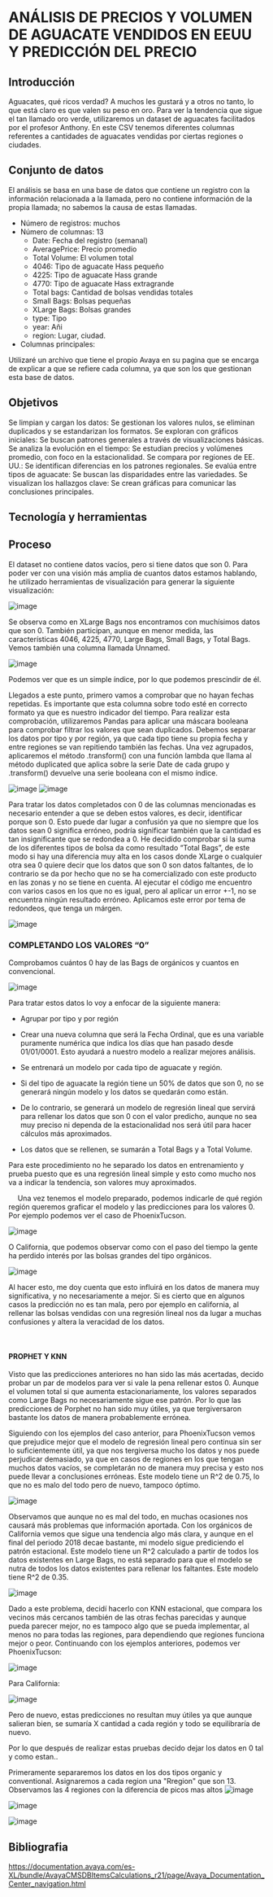 # ANÁLISIS DE PRECIOS Y VOLUMEN DE AGUACATE VENDIDOS EN EEUU Y PREDICCIÓN DEL PRECIO
## Introducción
Aguacates, qué ricos verdad? A muchos les gustará y a otros no tanto, lo que está claro es que valen su peso en oro. Para ver la tendencia que sigue el tan llamado oro verde, utilizaremos un dataset de aguacates facilitados por el profesor Anthony. En este CSV tenemos diferentes columnas referentes a cantidades de aguacates vendidas por ciertas regiones o ciudades.
## Conjunto de datos
El análisis se basa en una base de datos que contiene un registro con la información relacionada a la llamada, pero no contiene información de la propia llamada; no sabemos la causa de estas llamadas.
  - Número de registros: muchos
  - Número de columnas: 13
    -  Date: Fecha del registro (semanal)
    -  AveragePrice: Precio promedio
    -  Total Volume: El volumen total
    -  4046: Tipo de aguacate Hass pequeño
    -  4225: Tipo de aguacate Hass grande
    -  4770: Tipo de aguacate Hass extragrande
    -  Total bags: Cantidad de bolsas vendidas totales
    -  Small Bags: Bolsas pequeñas
    -  XLarge Bags: Bolsas grandes
    -  type: Tipo
    -  year: Añi
    -  region: Lugar, ciudad.
  - Columnas principales:

Utilizaré un archivo que tiene el propio Avaya en su pagina que se encarga de explicar a que se refiere cada columna, ya que son los que gestionan esta base de datos.

## Objetivos
Se limpian y cargan los datos: Se gestionan los valores nulos, se eliminan duplicados y se estandarizan los formatos.
Se exploran con gráficos iniciales: Se buscan patrones generales a través de visualizaciones básicas.
Se analiza la evolución en el tiempo: Se estudian precios y volúmenes promedio, con foco en la estacionalidad.
Se compara por regiones de EE. UU.: Se identifican diferencias en los patrones regionales.
Se evalúa entre tipos de aguacate: Se buscan las disparidades entre las variedades.
Se visualizan los hallazgos clave: Se crean gráficas para comunicar las conclusiones principales.
## Tecnología y herramientas

## Proceso
El dataset no contiene datos vacíos, pero si tiene datos que son 0. Para poder ver con una visión más amplia de cuantos datos estamos hablando, he utilizado herramientas de visualización para generar la siguiente visualización:

![image](https://github.com/user-attachments/assets/b157ace7-a414-4311-ad55-6d8c2397c864)

Se observa como en XLarge Bags nos encontramos con muchísimos datos que son 0. También participan, aunque en menor medida, las características 4046, 4225, 4770, Large Bags, Small Bags, y Total Bags.
Vemos también una columna llamada Unnamed. 
 
![image](https://github.com/user-attachments/assets/7ddb0b02-9198-49e0-a7af-41f687bf14f5)


Podemos ver que es un simple índice, por lo que podemos prescindir de él.

Llegados a este punto, primero vamos a comprobar que no hayan fechas repetidas. Es importante que esta columna sobre todo esté en correcto formato ya que es nuestro indicador del tiempo. 
Para realizar esta comprobación, utilizaremos Pandas para aplicar una máscara booleana para comprobar filtrar los valores que sean duplicados. Debemos separar los datos por tipo y por región, ya que cada tipo tiene su propia fecha y entre regiones se van repitiendo también las fechas. Una vez agrupados, aplicaremos el método .transform() con una función lambda que llama al método duplicated que aplica sobre la serie Date de cada grupo y .transform() devuelve una serie booleana con el mismo índice.
 
![image](https://github.com/user-attachments/assets/4c9e37e9-7909-4bda-9de7-6025be6c3980)
![image](https://github.com/user-attachments/assets/f22b225d-350b-4cac-b314-8304edc955e1)

Para tratar los datos completados con 0 de las columnas mencionadas es necesario entender a que se deben estos valores, es decir, identificar porque son 0. Esto puede dar lugar a confusión ya que no siempre que los datos sean 0 significa erróneo, podría significar también que la cantidad es tan insignificante que se redondea a 0.
He decidido comprobar si la suma de los diferentes tipos de bolsa da como resultado “Total Bags”, de este modo si hay una diferencia muy alta en los casos donde XLarge o cualquier otra sea 0 quiere decir que los datos que son 0 son datos faltantes, de lo contrario se da por hecho que no se ha comercializado con este producto en las zonas y no se tiene en cuenta.
Al ejecutar el código me encuentro con varios casos en los que no es igual, pero al aplicar un error +-1, no se encuentra ningún resultado erróneo. Aplicamos este error por tema de redondeos, que tenga un márgen.

![image](https://github.com/user-attachments/assets/914410be-5e85-47b0-85c2-d2ba25b7582c)

### COMPLETANDO LOS VALORES “0”
Comprobamos cuántos 0 hay de las Bags de orgánicos y cuantos en convencional.

![image](https://github.com/user-attachments/assets/62a3511a-9c2a-448e-bd13-4f93ca1f68fc)

Para tratar estos datos lo voy a enfocar de la siguiente manera:

-	Agrupar por tipo y por región

-	Crear una nueva columna que será la Fecha Ordinal, que es una variable puramente numérica que indica los días que han pasado desde 01/01/0001. Esto ayudará a nuestro modelo a realizar mejores análisis.
 

-	Se entrenará un modelo por cada tipo de aguacate y región.

-	Si del tipo de aguacate la región tiene un 50% de datos que son 0, no se generará ningún modelo y los datos se quedarán como están.

-	De lo contrario, se generará un modelo de regresión lineal que servirá para rellenar los datos que son 0 con el valor predicho, aunque no sea muy preciso ni dependa de la estacionalidad nos será útil para hacer cálculos más aproximados.

-	Los datos que se rellenen, se sumarán a Total Bags y a Total Volume.

Para este procedimiento no he separado los datos en entrenamiento y prueba puesto que es una regresión lineal simple y esto como mucho nos va a indicar la tendencia, son valores muy aproximados.

 
Una vez tenemos el modelo preparado, podemos indicarle de qué región región queremos graficar el modelo y las predicciones para los valores 0. Por ejemplo podemos ver el caso de PhoenixTucson.

![image](https://github.com/user-attachments/assets/e827d8fc-7694-46e7-848e-ea78acaff6d0)


O California, que podemos observar como con el paso del tiempo la gente ha perdido interés por las bolsas grandes del tipo orgánicos. 

![image](https://github.com/user-attachments/assets/267fb481-ee88-42d9-a0e3-f4c7721676d6)

Al hacer esto, me doy cuenta que esto influirá en los datos de manera muy significativa, y no necesariamente a mejor. Si es cierto que en algunos casos la predicción no es tan mala, pero por ejemplo en california, al rellenar las bolsas vendidas con una regresión lineal nos da lugar a muchas confusiones y altera la veracidad de los datos. 

 
#### PROPHET Y KNN

Visto que las predicciones anteriores no han sido las más acertadas, decido probar un par de modelos para ver si vale la pena rellenar estos 0.
Aunque el volumen total si que aumenta estacionariamente, los valores separados como Large Bags no necesariamente sigue ese patrón. Por lo que las predicciones de Porphet no han sido muy útiles, ya que tergiversaron bastante los datos de manera probablemente errónea.

Siguiendo con los ejemplos del caso anterior, para PhoenixTucson vemos que prejudice mejor que el modelo de regresión lineal pero continua sin ser lo suficientemente útil, ya que nos tergiversa mucho los datos y nos puede perjudicar demasiado, ya que en casos de regiones en los que tengan muchos datos vacíos, se completarán no de manera muy precisa y esto nos puede llevar a conclusiones erróneas. Este modelo tiene un R^2 de 0.75, lo que no es malo del todo pero de nuevo, tampoco óptimo.

![image](https://github.com/user-attachments/assets/e3f924ad-5429-41ab-af26-857e3cece480)

Observamos que aunque no es mal del todo, en muchas ocasiones nos causará más problemas que información aportada. Con los orgánicos de California vemos que sigue una tendencia algo más clara, y aunque en el final del periodo 2018 decae bastante, mi modelo sigue prediciendo el patrón estacional. Este modelo tiene un R^2 calculado a partir de todos los datos existentes en Large Bags, no está separado para que el modelo se nutra de todos los datos existentes para rellenar los faltantes. Este modelo tiene R^2 de 0.35.

![image](https://github.com/user-attachments/assets/42d03740-bbcc-4eb5-94f6-7d7b20340b42)

Dado a este problema, decidí hacerlo con KNN estacional, que compara los vecinos más cercanos también de las otras fechas parecidas y aunque pueda parecer mejor, no es tampoco algo que se pueda implementar, al menos no para todas las regiones, para dependiendo que regiones funciona mejor o peor.
Continuando con los ejemplos anteriores, podemos ver PhoenixTucson:

![image](https://github.com/user-attachments/assets/8841cc54-48ec-43e5-a718-6f5e54f3b8dc)

Para California:

![image](https://github.com/user-attachments/assets/3f53fcab-b62f-4efc-af90-ae92f31880b4)

Pero de nuevo, estas predicciones no resultan muy útiles ya que aunque salieran bien, se sumaría X cantidad a cada región y todo se equilibraría de nuevo. 

Por lo que después de realizar estas pruebas decido dejar los datos en 0 tal y como estan..

Primeramente separaremos los datos en los dos tipos organic y conventional.
Asignaremos a cada region una "Rregion" que son 13.
Observamos las 4 regiones con la diferencia de picos mas altos
![image](https://github.com/user-attachments/assets/43f839b4-de29-4eb7-bf9d-27c3e5455f16)

![image](https://github.com/user-attachments/assets/fa660252-c2e4-41c2-a379-8c63a862e082)

![image](https://github.com/user-attachments/assets/06b34426-c4fb-4bbe-99e7-0cb3f2550137)



 ## Bibliografia
 https://documentation.avaya.com/es-XL/bundle/AvayaCMSDBItemsCalculations_r21/page/Avaya_Documentation_Center_navigation.html
